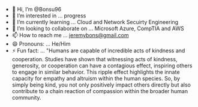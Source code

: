 - 👋 Hi, I’m @Bonsu96
- 👀 I’m interested in ... progress
- 🌱 I’m currently learning ... Cloud and Network Secuirty Engineering
- 💞️ I’m looking to collaborate on ... Microsoft Azure, CompTIA and AWS
- 📫 How to reach me ... jeremybons@gmail.com
- 😄 Pronouns: ... He/Him
- ⚡ Fun fact: ... "Humans are capable of incredible acts of kindness and cooperation. Studies have shown that witnessing acts of kindness, generosity, or cooperation can have a contagious effect, inspiring others to engage in similar behavior. This ripple effect highlights the innate capacity for empathy and altruism within the human species. So, by simply being kind, you not only positively impact others directly but also contribute to a chain reaction of compassion within the broader human community.

<!---
Bonsu96/Bonsu96 is a ✨ special ✨ repository because its `README.md` (this file) appears on your GitHub profile.
You can click the Preview link to take a look at your changes.
--->
